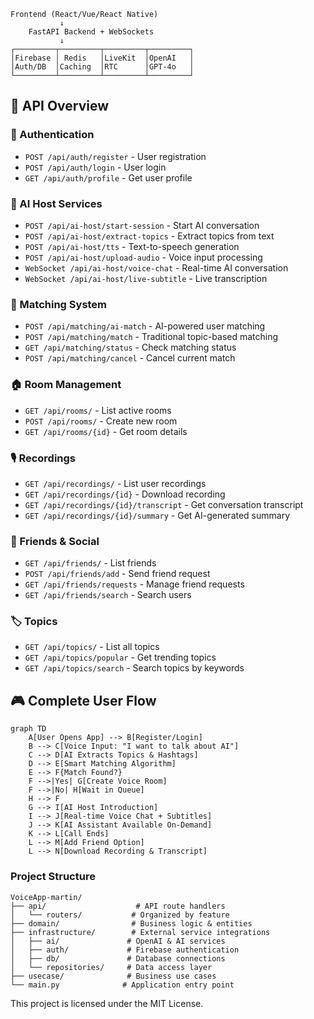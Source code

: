 
```
Frontend (React/Vue/React Native)
           ↓
    FastAPI Backend + WebSockets
           ↓
┌─────────┬─────────┬─────────┬─────────┐
│Firebase │ Redis   │LiveKit  │OpenAI   │
│Auth/DB  │Caching  │RTC      │GPT-4o   │
└─────────┴─────────┴─────────┴─────────┘
```

## 📡 **API Overview**

### **🔐 Authentication**
- `POST /api/auth/register` - User registration
- `POST /api/auth/login` - User login
- `GET /api/auth/profile` - Get user profile

### **🤖 AI Host Services**
- `POST /api/ai-host/start-session` - Start AI conversation
- `POST /api/ai-host/extract-topics` - Extract topics from text
- `POST /api/ai-host/tts` - Text-to-speech generation
- `POST /api/ai-host/upload-audio` - Voice input processing
- `WebSocket /api/ai-host/voice-chat` - Real-time AI conversation
- `WebSocket /api/ai-host/live-subtitle` - Live transcription

### **🎯 Matching System**
- `POST /api/matching/ai-match` - AI-powered user matching
- `POST /api/matching/match` - Traditional topic-based matching
- `GET /api/matching/status` - Check matching status
- `POST /api/matching/cancel` - Cancel current match

### **🏠 Room Management**
- `GET /api/rooms/` - List active rooms
- `POST /api/rooms/` - Create new room
- `GET /api/rooms/{id}` - Get room details

### **🎙️ Recordings**
- `GET /api/recordings/` - List user recordings
- `GET /api/recordings/{id}` - Download recording
- `GET /api/recordings/{id}/transcript` - Get conversation transcript
- `GET /api/recordings/{id}/summary` - Get AI-generated summary

### **👥 Friends & Social**
- `GET /api/friends/` - List friends
- `POST /api/friends/add` - Send friend request
- `GET /api/friends/requests` - Manage friend requests
- `GET /api/friends/search` - Search users

### **🏷️ Topics**
- `GET /api/topics/` - List all topics
- `GET /api/topics/popular` - Get trending topics
- `GET /api/topics/search` - Search topics by keywords

## 🎮 **Complete User Flow**

```mermaid
graph TD
    A[User Opens App] --> B[Register/Login]
    B --> C[Voice Input: "I want to talk about AI"]
    C --> D[AI Extracts Topics & Hashtags]
    D --> E[Smart Matching Algorithm]
    E --> F{Match Found?}
    F -->|Yes| G[Create Voice Room]
    F -->|No| H[Wait in Queue]
    H --> F
    G --> I[AI Host Introduction]
    I --> J[Real-time Voice Chat + Subtitles]
    J --> K[AI Assistant Available On-Demand]
    K --> L[Call Ends]
    L --> M[Add Friend Option]
    L --> N[Download Recording & Transcript]
```

### **Project Structure**
```
VoiceApp-martin/
├── api/                    # API route handlers
│   └── routers/           # Organized by feature
├── domain/                # Business logic & entities
├── infrastructure/        # External service integrations
│   ├── ai/               # OpenAI & AI services
│   ├── auth/             # Firebase authentication
│   ├── db/               # Database connections
│   └── repositories/     # Data access layer
├── usecase/              # Business use cases
└── main.py              # Application entry point
```

This project is licensed under the MIT License.